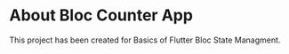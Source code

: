 # About Bloc Counter App

This project has been created for Basics of Flutter Bloc State Managment.
